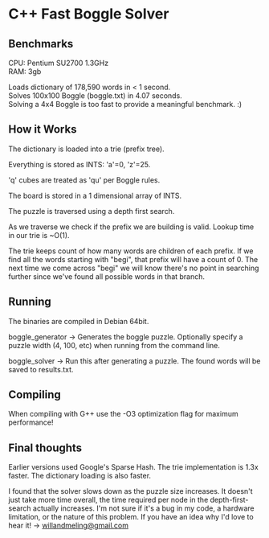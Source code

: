 C++ Fast Boggle Solver
==================

Benchmarks
-------------
CPU: Pentium SU2700 1.3GHz  
RAM: 3gb  

Loads dictionary of 178,590 words in < 1 second.  
Solves 100x100 Boggle (boggle.txt) in 4.07 seconds.  
Solving a 4x4 Boggle is too fast to provide a meaningful benchmark. :)


How it Works
------------
The dictionary is loaded into a trie (prefix tree). 

Everything is stored as INTS: 'a'=0, 'z'=25. 

'q' cubes are treated as 'qu' per Boggle rules.

The board is stored in a 1 dimensional array of INTS. 

The puzzle is traversed using a depth first search.

As we traverse we check if the prefix we are building is valid. Lookup time in our trie is ~O(1).

The trie keeps count of how many words are children of each prefix. If we find all the words starting with "begi", that prefix will have a count of 0. The next time we come across "begi" we will know there's no point in searching further since we've found all possible words in that branch.

Running
-------
The binaries are compiled in Debian 64bit. 

boggle_generator -> 
Generates the boggle puzzle. Optionally specify a puzzle width (4, 100, etc) when running from the command line.

boggle_solver -> 
Run this after generating a puzzle. The found words will be saved to results.txt.

Compiling
---------
When compiling with G++ use the -O3 optimization flag for maximum performance!

Final thoughts
--------------
Earlier versions used Google's Sparse Hash. The trie implementation is 1.3x faster. The dictionary loading is also faster.

I found that the solver slows down as the puzzle size increases. It doesn't just take more time overall, the time required per node in the depth-first-search actually increases. I'm not sure if it's a bug in my code, a hardware limitation,
or the nature of this problem. If you have an idea why I'd love to hear it! -> willandmeling@gmail.com